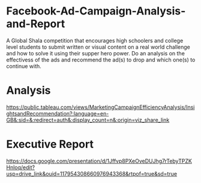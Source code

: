 # Facebook-Ad-Campaign-Analysis-and-Report
A Global Shala competition that encourages high schoolers and college level students to submit written or visual content on a real world challenge and how to solve it using their supper hero power. 
Do an analysis on the effectivess of the ads and recommend the ad(s) to drop and which one(s) to continue with.

# Analysis 
https://public.tableau.com/views/MarketingCampaignEfficiencyAnalysis/InsightsandRecommendation?:language=en-GB&:sid=&:redirect=auth&:display_count=n&:origin=viz_share_link 

# Executive Report 
https://docs.google.com/presentation/d/1Jffvp8PXeOveDUJhg7rTebyTPZKHnloq/edit?usp=drive_link&ouid=117954308660976943368&rtpof=true&sd=true
